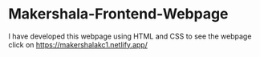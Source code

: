 # Makershala-Frontend-Webpage
I have developed this webpage using HTML and CSS to see the webpage click on https://makershalakc1.netlify.app/
